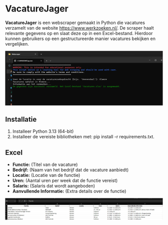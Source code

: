 
# VacatureJager
**VacatureJager** is een webscraper gemaakt in Python die vacatures verzamelt van de website https://www.werkzoeken.nl/. De scraper haalt relevante gegevens op en slaat deze op in een Excel-bestand. Hierdoor kunnen gebruikers op een gestructureerde manier vacatures bekijken en vergelijken.

![Afbeelding](Afbeelding.png)

## Installatie

1. Installeer Python 3.13 (64-bit)
2. Installeer de vereiste bibliotheken met: pip install -r requirements.txt.

## Excel
- **Functie:** (Titel van de vacature)
- **Bedrijf:** (Naam van het bedrijf dat de vacature aanbiedt)
- **Locatie:** (Locatie van de functie)
- **Uren:** (Aantal uren per week dat de functie vereist)
- **Salaris:** (Salaris dat wordt aangeboden)
- **Aanvullende Informatie:** (Extra details over de functie)

![Afbeelding 1](Afbeelding2.png)
